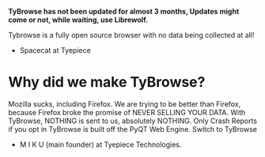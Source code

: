 **TyBrowse has not been updated for almost 3 months, Updates might come or not, while waiting, use Librewolf.**

Tybrowse is a fully open source browser with no data being collected at all!

- Spacecat at Tyepiece

# Why did we make TyBrowse?
Mozilla sucks, including Firefox. We are trying to be better than Firefox, because Firefox broke the promise of NEVER SELLING YOUR DATA.
With TyBrowse, NOTHING is sent to us, absolutely NOTHING. Only Crash Reports if you opt in
TyBrowse is built off the PyQT Web Engine.
Switch to TyBrowse

- M I K U (main founder) at Tyepiece Technologies.
